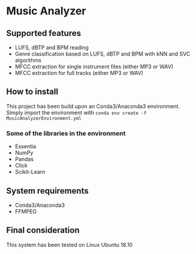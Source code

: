 # Music Analyzer 
## Supported features

* LUFS, dBTP and BPM reading
* Genre classification based on  LUFS, dBTP and BPM with kNN and SVC algorithms
* MFCC extraction for single instrument files (either MP3 or WAV)
* MFCC extraction for full tracks (either MP3 or WAV)

## How to install

This project has been build upon an Conda3/Anaconda3 environment. Simply import the environment with 
`conda env create -f MusicAnalyzerEnvironment.yml`

### Some of the libraries in the environment
* Essentia
* NumPy
* Pandas
* Click
* Scikit-Learn

## System requirements
* Conda3/Anaconda3 
* FFMPEG


## Final consideration
This system has been tested on Linux Ubuntu 18.10